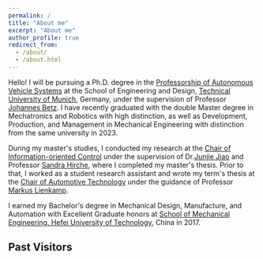 ```yaml
---
permalink: /
title: "About me"
excerpt: "About me"
author_profile: true
redirect_from: 
  - /about/
  - /about.html
---
```

Hello!  I will be pursuing a Ph.D. degree in the  [Professorship of Autonomous Vehicle Systems](https://www.mos.ed.tum.de/en/avs/home/) at the School of Engineering and Design, [Technical University of Munich](https://www.tum.de/en/), Germany, under the supervision of Professor [Johannes Betz](https://www.professoren.tum.de/en/betz-johannes). I have recently graduated with the double Master degree in Mechatronics and Robotics with high distinction, as well as Development, Production, and Management in Mechanical Engineering with distinction from the same university in 2023.

During my master's studies, I conducted my research at the [Chair of Information-oriented Control](https://www.ce.cit.tum.de/en/itr/home/) under the supervision of Dr.[Junjie Jiao](https://junjiejiao.github.io/) and Professor [Sandra Hirche](https://www.professoren.tum.de/en/hirche-sandra), where I completed my master's thesis. Prior to that, I worked as a student research assistant and wrote my term's thesis at the [Chair of Automotive Technology](https://www.mos.ed.tum.de/en/ftm/home/) under the guidance of Professor [Markus Lienkamp](https://www.professoren.tum.de/en/lienkamp-markus).

I earned my Bachelor's degree in Mechanical Design, Manufacture, and Automation with Excellent Graduate honors at [School of Mechanical Engineering, Hefei University of Technology](https://jxxysme.hfut.edu.cn/), China in 2017.

## Past Visitors
<div style="display:inline-block;width:500px;"><script type="text/javascript" src="//rf.revolvermaps.com/0/0/6.js?i=5trg7d4uq05&amp;m=7&amp;c=e63100&amp;cr1=ffffff&amp;f=arial&amp;l=0&amp;bv=90&amp;lx=-420&amp;ly=420&amp;hi=20&amp;he=7&amp;hc=a8ddff&amp;rs=80" async="async"></script></div>
